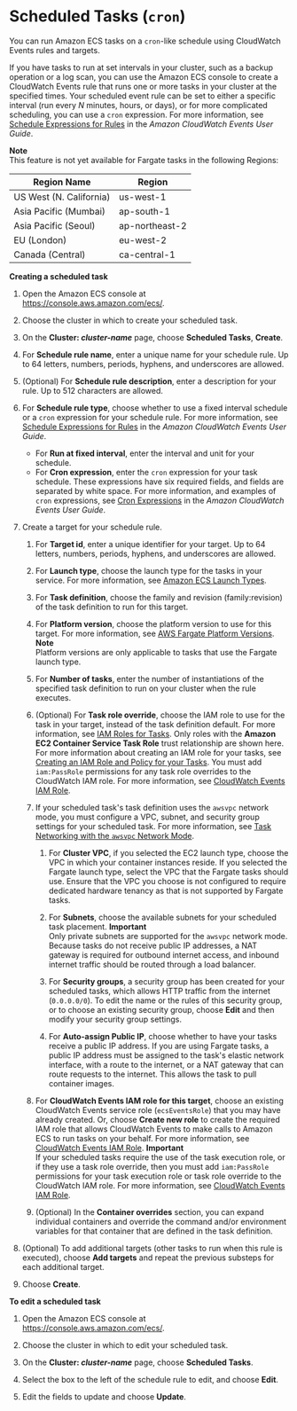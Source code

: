 # Scheduled Tasks \(`cron`\)<a name="scheduled_tasks"></a>

You can run Amazon ECS tasks on a `cron`\-like schedule using CloudWatch Events rules and targets\.

If you have tasks to run at set intervals in your cluster, such as a backup operation or a log scan, you can use the Amazon ECS console to create a CloudWatch Events rule that runs one or more tasks in your cluster at the specified times\. Your scheduled event rule can be set to either a specific interval \(run every *N* minutes, hours, or days\), or for more complicated scheduling, you can use a `cron` expression\. For more information, see [Schedule Expressions for Rules](https://docs.aws.amazon.com/AmazonCloudWatch/latest/events/ScheduledEvents.html) in the *Amazon CloudWatch Events User Guide*\.

**Note**  
This feature is not yet available for Fargate tasks in the following Regions:  


| Region Name | Region | 
| --- | --- | 
| US West \(N\. California\) | us\-west\-1 | 
| Asia Pacific \(Mumbai\) | ap\-south\-1 | 
| Asia Pacific \(Seoul\) | ap\-northeast\-2 | 
| EU \(London\) | eu\-west\-2 | 
| Canada \(Central\) | ca\-central\-1 | 

**Creating a scheduled task**

1. Open the Amazon ECS console at [https://console\.aws\.amazon\.com/ecs/](https://console.aws.amazon.com/ecs/)\.

1. Choose the cluster in which to create your scheduled task\.

1. On the **Cluster: *cluster\-name*** page, choose **Scheduled Tasks**, **Create**\.

1. For **Schedule rule name**, enter a unique name for your schedule rule\. Up to 64 letters, numbers, periods, hyphens, and underscores are allowed\.

1. \(Optional\) For **Schedule rule description**, enter a description for your rule\. Up to 512 characters are allowed\.

1. For **Schedule rule type**, choose whether to use a fixed interval schedule or a `cron` expression for your schedule rule\. For more information, see [Schedule Expressions for Rules](https://docs.aws.amazon.com/AmazonCloudWatch/latest/events/ScheduledEvents.html) in the *Amazon CloudWatch Events User Guide*\.
   + For **Run at fixed interval**, enter the interval and unit for your schedule\.
   + For **Cron expression**, enter the `cron` expression for your task schedule\. These expressions have six required fields, and fields are separated by white space\. For more information, and examples of `cron` expressions, see [Cron Expressions](https://docs.aws.amazon.com/AmazonCloudWatch/latest/events/ScheduledEvents.html#CronExpressions) in the *Amazon CloudWatch Events User Guide*\.

1. Create a target for your schedule rule\.

   1. For **Target id**, enter a unique identifier for your target\. Up to 64 letters, numbers, periods, hyphens, and underscores are allowed\.

   1. For **Launch type**, choose the launch type for the tasks in your service\. For more information, see [Amazon ECS Launch Types](launch_types.md)\.

   1. For **Task definition**, choose the family and revision \(family:revision\) of the task definition to run for this target\.

   1. For **Platform version**, choose the platform version to use for this target\. For more information, see [AWS Fargate Platform Versions](platform_versions.md)\.
**Note**  
Platform versions are only applicable to tasks that use the Fargate launch type\.

   1. For **Number of tasks**, enter the number of instantiations of the specified task definition to run on your cluster when the rule executes\.

   1. \(Optional\) For **Task role override**, choose the IAM role to use for the task in your target, instead of the task definition default\. For more information, see [IAM Roles for Tasks](task-iam-roles.md)\. Only roles with the **Amazon EC2 Container Service Task Role** trust relationship are shown here\. For more information about creating an IAM role for your tasks, see [Creating an IAM Role and Policy for your Tasks](task-iam-roles.md#create_task_iam_policy_and_role)\. You must add `iam:PassRole` permissions for any task role overrides to the CloudWatch IAM role\. For more information, see [CloudWatch Events IAM Role](CWE_IAM_role.md)\.

   1. If your scheduled task's task definition uses the `awsvpc` network mode, you must configure a VPC, subnet, and security group settings for your scheduled task\. For more information, see [Task Networking with the `awsvpc` Network Mode](task-networking.md)\. 

      1. For **Cluster VPC**, if you selected the EC2 launch type, choose the VPC in which your container instances reside\. If you selected the Fargate launch type, select the VPC that the Fargate tasks should use\. Ensure that the VPC you choose is not configured to require dedicated hardware tenancy as that is not supported by Fargate tasks\.

      1. For **Subnets**, choose the available subnets for your scheduled task placement\.
**Important**  
Only private subnets are supported for the `awsvpc` network mode\. Because tasks do not receive public IP addresses, a NAT gateway is required for outbound internet access, and inbound internet traffic should be routed through a load balancer\.

      1. For **Security groups**, a security group has been created for your scheduled tasks, which allows HTTP traffic from the internet \(`0.0.0.0/0`\)\. To edit the name or the rules of this security group, or to choose an existing security group, choose **Edit** and then modify your security group settings\.

      1. For **Auto\-assign Public IP**, choose whether to have your tasks receive a public IP address\. If you are using Fargate tasks, a public IP address must be assigned to the task's elastic network interface, with a route to the internet, or a NAT gateway that can route requests to the internet\. This allows the task to pull container images\.

   1. For **CloudWatch Events IAM role for this target**, choose an existing CloudWatch Events service role \(`ecsEventsRole`\) that you may have already created\. Or, choose **Create new role** to create the required IAM role that allows CloudWatch Events to make calls to Amazon ECS to run tasks on your behalf\. For more information, see [CloudWatch Events IAM Role](CWE_IAM_role.md)\.
**Important**  
If your scheduled tasks require the use of the task execution role, or if they use a task role override, then you must add `iam:PassRole` permissions for your task execution role or task role override to the CloudWatch IAM role\. For more information, see [CloudWatch Events IAM Role](CWE_IAM_role.md)\.

   1. \(Optional\) In the **Container overrides** section, you can expand individual containers and override the command and/or environment variables for that container that are defined in the task definition\.

1. \(Optional\) To add additional targets \(other tasks to run when this rule is executed\), choose **Add targets** and repeat the previous substeps for each additional target\.

1. Choose **Create**\.

**To edit a scheduled task**

1. Open the Amazon ECS console at [https://console\.aws\.amazon\.com/ecs/](https://console.aws.amazon.com/ecs/)\.

1. Choose the cluster in which to edit your scheduled task\.

1. On the **Cluster: *cluster\-name*** page, choose **Scheduled Tasks**\.

1. Select the box to the left of the schedule rule to edit, and choose **Edit**\.

1. Edit the fields to update and choose **Update**\.